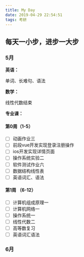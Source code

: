 ```yaml
---
title: My Day
date: 2019-04-29 22:54:51
tags: 考研
---
```



## 每天一小步，进步一大步

<!--more--> 

### 5月

**英语：**

单词、长难句、语法

**数学：**

线性代数结束

**专业课：**



#### 第0周（1-5）

- [ ] 动画作业三
- [ ] 前段vue开发实现登录注册操作
- [ ] ios开发实现详情页面
- [ ] 操作系统实验二
- [ ] 软件测试作业六
- [ ] 数据结构线性表
- [ ] 英语词汇、语法

#### 第1周  （6-12）

- [ ] 计算机组成原理一
- [ ] 计算机网络一
- [ ] 操作系统一
- [ ] 线性代数二
- [ ] 高等数复习
- [ ] 英语词汇语法

### 6月

